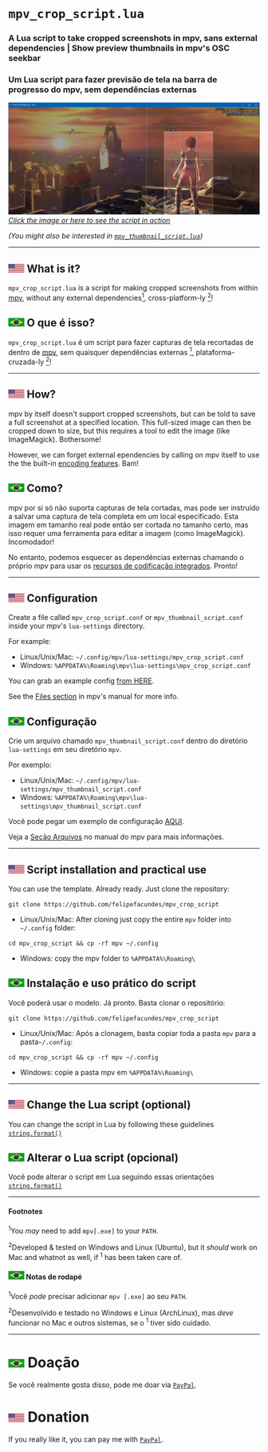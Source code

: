 # `mpv_crop_script.lua`

### A Lua script to take cropped screenshots in mpv, sans external dependencies | Show preview thumbnails in mpv's OSC seekbar
### Um Lua script para fazer previsão de tela na barra de progresso do mpv, sem dependências externas

[![](docs/sintel_crop_guides_crosshair.jpg "Cropping Sintel (2010) with mpv_crop_script.lua")](https://youtu.be/Eis0Ipu7yw0)
[*Click the image or here to see the script in action*](https://youtu.be/Eis0Ipu7yw0)

*(You might also be interested in [`mpv_thumbnail_script.lua`](https://github.com/TheAMM/mpv_thumbnail_script))*

----

## <a href="https://github.com/felipefacundes/mpv_crop_script/"><img src="https://raw.githubusercontent.com/felipefacundes/PS/master/imagens/United_States.png" width="32" height="17" title="What is it?" alt="English"></a> What is it?

`mpv_crop_script.lua` is a script for making cropped screenshots from within [mpv](https://github.com/mpv-player/mpv), without any external dependencies[<sup>1</sup>](#Footnotes), cross-platform-ly [<sup>2</sup>](#Footnotes)!

## <a href="https://github.com/felipefacundes/mpv_crop_script/"><img src="docs/brazil.jpg" width="32" height="17" title="O que é isso?" alt="Portugues Brasil"></a> O que é isso?

`mpv_crop_script.lua` é um script para fazer capturas de tela recortadas de dentro de [mpv](https://github.com/mpv-player/mpv), sem quaisquer dependências externas [<sup>1</sup>](#Footnotes), plataforma-cruzada-ly [<sup>2</sup>](#Footnotes)!

----

## <a href="https://github.com/felipefacundes/mpv_crop_script/"><img src="https://raw.githubusercontent.com/felipefacundes/PS/master/imagens/United_States.png" width="32" height="17" title="How?" alt="English"></a> How?

mpv by itself doesn't support cropped screenshots, but can be told to save a full screenshot at a specified location.
This full-sized image can then be cropped down to size, but this requires a tool to edit the image (like ImageMagick). Bothersome!

However, we can forget external ependencies by calling on mpv itself to use the the built-in [encoding features](https://mpv.io/manual/master/#encoding). Bam!

## <a href="https://github.com/felipefacundes/mpv_crop_script/"><img src="docs/brazil.jpg" width="32" height="17" title="Como?" alt="Portugues Brasil"></a> Como?

mpv por si só não suporta capturas de tela cortadas, mas pode ser instruído a salvar uma captura de tela completa em um local especificado.
Esta imagem em tamanho real pode então ser cortada no tamanho certo, mas isso requer uma ferramenta para editar a imagem (como ImageMagick). Incomodador!

No entanto, podemos esquecer as dependências externas chamando o próprio mpv para usar os [recursos de codificação integrados](https://mpv.io/manual/master/#encoding). Pronto!

----

## <a href="https://github.com/felipefacundes/mpv_crop_script/"><img src="https://raw.githubusercontent.com/felipefacundes/PS/master/imagens/United_States.png" width="32" height="17" title="Configuration" alt="English"></a> Configuration

Create a file called `mpv_crop_script.conf` or `mpv_thumbnail_script.conf` inside your mpv's `lua-settings` directory.

For example:
  * Linux/Unix/Mac: `~/.config/mpv/lua-settings/mpv_crop_script.conf`
  * Windows: `%APPDATA%\Roaming\mpv\lua-settings\mpv_crop_script.conf`

You can grab an example config [from HERE](https://raw.githubusercontent.com/TheAMM/mpv_sort_script/build/mpv_sort_script.conf).

See the [Files section](https://mpv.io/manual/master/#files) in mpv's manual for more info.

## <a href="https://github.com/felipefacundes/mpv_crop_script/"><img src="docs/brazil.jpg" width="32" height="17" title="Configuração" alt="Portugues Brasil"></a> Configuração

Crie um arquivo chamado `mpv_thumbnail_script.conf` dentro do diretório `lua-settings` em seu diretório `mpv`.

Por exemplo:
  * Linux/Unix/Mac:  `~/.config/mpv/lua-settings/mpv_thumbnail_script.conf`
  * Windows: `%APPDATA%\Roaming\mpv\lua-settings\mpv_thumbnail_script.conf`

Você pode pegar um exemplo de configuração [AQUI](https://raw.githubusercontent.com/felipefacundes/mpv_crop_script/main/mpv/lua-settings/mpv_thumbnail_script.conf).

Veja a [Seção Arquivos](https://mpv.io/manual/master/#files) no manual do mpv para mais informações.

----

## <a href="https://github.com/felipefacundes/mpv_crop_script/"><img src="https://raw.githubusercontent.com/felipefacundes/PS/master/imagens/United_States.png" width="32" height="17" title="installation" alt="English"></a> Script installation and practical use

You can use the template. Already ready. Just clone the repository:
  ```shell
  git clone https://github.com/felipefacundes/mpv_crop_script
  ```

  * Linux/Unix/Mac: After cloning just copy the entire `mpv` folder into `~/.config` folder:
  ```shell
  cd mpv_crop_script && cp -rf mpv ~/.config
  ```

  * Windows: copy the mpv folder to `%APPDATA%\Roaming\`

## <a href="https://github.com/felipefacundes/mpv_crop_script/"><img src="docs/brazil.jpg" width="32" height="17" title="Instalação" alt="Portugues Brasil"></a> Instalação e uso prático do script

Você poderá usar o modelo. Já pronto. Basta clonar o repositório:
  ```shell
  git clone https://github.com/felipefacundes/mpv_crop_script
  ```

  * Linux/Unix/Mac: Após a clonagem, basta copiar toda a pasta `mpv` para a pasta`~/.config`:
  ```shell
  cd mpv_crop_script && cp -rf mpv ~/.config
  ```

  * Windows: copie a pasta mpv em `%APPDATA%\Roaming\`

----

## <a href="https://github.com/felipefacundes/mpv_crop_script/"><img src="https://raw.githubusercontent.com/felipefacundes/PS/master/imagens/United_States.png" width="32" height="17" title="Change the Lua script" alt="English"></a> Change the Lua script (optional)

You can change the script in Lua by following these guidelines [`string.format()`](http://www.lua.org/manual/5.1/manual.html#pdf-string.format)

## <a href="https://github.com/felipefacundes/mpv_crop_script/"><img src="docs/brazil.jpg" width="32" height="17" title="Alterar o Lua script" alt="Portugues Brasil"></a> Alterar o Lua script (opcional)

Você pode alterar o script em Lua seguindo essas orientações [`string.format()`](http://www.lua.org/manual/5.1/manual.html#pdf-string.format)

----

#### Footnotes

<sup>1</sup>You *may* need to add `mpv[.exe]` to your `PATH`.

<sup>2</sup>Developed & tested on Windows and Linux (Ubuntu), but it *should* work on Mac and whatnot as well, if <sup>1</sup> has been taken care of.

#### <a href="https://github.com/felipefacundes/mpv_crop_script/"><img src="docs/brazil.jpg" width="32" height="17" title="Notas de rodapé" alt="Portugues Brasil"></a> Notas de rodapé

<sup>1</sup>Você *pode* precisar adicionar `mpv [.exe]` ao seu `PATH`.

<sup>2</sup>Desenvolvido e testado no Windows e Linux (ArchLinux), mas *deve* funcionar no Mac e outros sistemas, se o <sup>1</sup> tiver sido cuidado.

----

# <a href="https://github.com/felipefacundes/mpv_crop_script/"><img src="docs/brazil.jpg" width="32" height="17" title="Doação" alt="Portugues Brasil"></a> Doação

Se você realmente gosta disso, pode me doar via [`PayPal`](https://www.paypal.com/donate/?hosted_button_id=REU2UNGXLQQPG).

# <a href="https://github.com/felipefacundes/mpv_crop_script/"><img src="https://raw.githubusercontent.com/felipefacundes/PS/master/imagens/United_States.png" width="32" height="17" title="Change the Lua script" alt="English"></a> Donation

If you really like it, you can pay me with [`PayPal`](https://www.paypal.com/donate/?hosted_button_id=REU2UNGXLQQPG).
